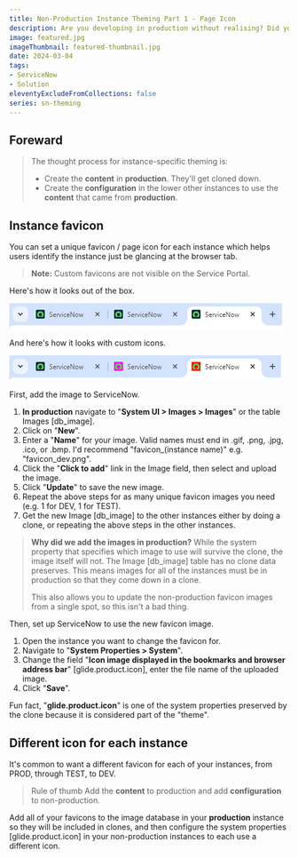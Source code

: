 ```yaml
---
title: Non-Production Instance Theming Part 1 - Page Icon
description: Are you developing in production without realising? Did you accidentally delete that production data, or load test data into your live instance? It's easy to forget which ServiceNow instance you are in. Giving all of your ServiceNow instances their own favicon so you can see which instance you're in at a quick glance.
image: featured.jpg
imageThumbnail: featured-thumbnail.jpg
date: 2024-03-04
tags:
- ServiceNow
- Solution
eleventyExcludeFromCollections: false
series: sn-theming
---
```


## Foreward
> The thought process for instance-specific theming is:
> * Create the **content** in **production**. They'll get cloned down.
> * Create the **configuration** in the lower other instances to use the **content** that came from **production**.

## Instance favicon
You can set a unique favicon / page icon for each instance which helps users identify the instance just be glancing at the browser tab.

> **Note:** Custom favicons are not visible on the Service Portal.

Here's how it looks out of the box.

[![Out of the box favicon](screenshot-favicon-ootb.png)](screenshot-favicon-ootb.png)

And here's how it looks with custom icons.

[![Custom favicon](screenshot-favicon-custom.png)](screenshot-favicon-custom.png)

First, add the image to ServiceNow.
1. **In production** navigate to "**System UI &gt; Images > Images**" or the table Images [db_image].
1. Click on "**New**".
1. Enter a "**Name**" for your image. Valid names must end in .gif, .png, .jpg, .ico, or .bmp. I'd recommend "favicon_(instance name)" e.g. "favicon_dev.png".
1. Click the "**Click to add**" link in the Image field, then select and upload the image.
1. Click "**Update**" to save the new image.
1. Repeat the above steps for as many unique favicon images you need (e.g. 1 for DEV, 1 for TEST).
1. Get the new Image [db_image] to the other instances either by doing a clone, or repeating the above steps in the other instances.

> **Why did we add the images in production?**
> While the system property that specifies which image to use will survive the clone, the image itself will not. The Image [db_image] table has no clone data preserves. This means images for all of the instances must be in production so that they come down in a clone.
>
> This also allows you to update the non-production favicon images from a single spot, so this isn't a bad thing.

Then, set up ServiceNow to use the new favicon image.
1. Open the instance you want to change the favicon for.
1. Navigate to "**System Properties &gt; System**".
1. Change the field "**Icon image displayed in the bookmarks and browser address bar**" [glide.product.icon], enter the file name of the uploaded image.
1. Click "**Save**".

Fun fact, "**glide.product.icon**" is one of the system properties preserved by the clone because it is considered part of the "theme". 

## Different icon for each instance
It's common to want a different favicon for each of your instances, from PROD, through TEST, to DEV.

> Rule of thumb
> Add the **content** to production and add **configuration** to non-production.

Add all of your favicons to the image database in your **production** instance so they will be included in clones, and then configure the system properties [glide.product.icon] in your non-production instances to each use a different icon.